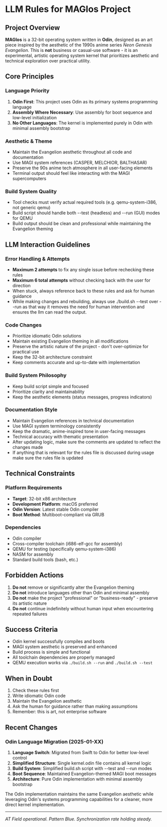 # LLM Rules for MAGIos Project

## Project Overview

**MAGIos** is a 32-bit operating system written in **Odin**, designed as an art piece inspired by the aesthetic of the 1990s anime series _Neon Genesis Evangelion_. This is **not** business or casual-use software - it is an experimental, artistic operating system kernel that prioritizes aesthetic and technical exploration over practical utility.

## Core Principles

### Language Priority

1. **Odin First**: This project uses Odin as its primary systems programming language
2. **Assembly Where Necessary**: Use assembly for boot sequence and low-level initialization
3. **No Other Languages**: The kernel is implemented purely in Odin with minimal assembly bootstrap

### Aesthetic & Theme

- Maintain the Evangelion aesthetic throughout all code and documentation
- Use MAGI system references (CASPER, MELCHIOR, BALTHASAR)
- Preserve the 90s anime tech atmosphere in all user-facing elements
- Terminal output should feel like interacting with the MAGI supercomputers

### Build System Quality

- Tool checks must verify actual required tools (e.g. qemu-system-i386, not generic qemu)
- Build script should handle both --test (headless) and --run (GUI) modes for QEMU
- Build output should be clean and professional while maintaining the Evangelion theming

## LLM Interaction Guidelines

### Error Handling & Attempts

- **Maximum 2 attempts** to fix any single issue before rechecking these rules
- **Maximum 6 total attempts** without checking back with the user for direction
- When stuck, always reference back to these rules and ask for human guidance
- While making changes and rebuilding, always use ./build.sh --test over --run as that way it removes the need for human intervention and ensures the llm can read the output.

### Code Changes

- Prioritize idiomatic Odin solutions
- Maintain existing Evangelion theming in all modifications
- Preserve the artistic nature of the project - don't over-optimize for practical use
- Keep the 32-bit architecture constraint
- Keep comments accurate and up-to-date with implementation

### Build System Philosophy

- Keep build script simple and focused
- Prioritize clarity and maintainability
- Keep the aesthetic elements (status messages, progress indicators)

### Documentation Style

- Maintain Evangelion references in technical documentation
- Use MAGI system terminology consistently
- Keep the dramatic, anime-inspired tone in user-facing messages
- Technical accuracy with thematic presentation
- After updating logic, make sure the comments are updated to reflect the changes made
- If anything that is relevant for the rules file is discussed during usage make sure the rules file is updated

## Technical Constraints

### Platform Requirements

- **Target**: 32-bit x86 architecture
- **Development Platform**: macOS preferred
- **Odin Version**: Latest stable Odin compiler
- **Boot Method**: Multiboot-compliant via GRUB

### Dependencies

- Odin compiler
- Cross-compiler toolchain (i686-elf-gcc for assembly)
- QEMU for testing (specifically qemu-system-i386)
- NASM for assembly
- Standard build tools (bash, etc.)

## Forbidden Actions

1. **Do not** remove or significantly alter the Evangelion theming
2. **Do not** introduce languages other than Odin and minimal assembly
3. **Do not** make the project "professional" or "business-ready" - preserve its artistic nature
4. **Do not** continue indefinitely without human input when encountering repeated failures

## Success Criteria

- Odin kernel successfully compiles and boots
- MAGI system aesthetic is preserved and enhanced
- Build process is simple and functional
- All toolchain dependencies are properly managed
- QEMU execution works via `./build.sh --run` and `./build.sh --test`

## When in Doubt

1. Check these rules first
2. Write idiomatic Odin code
3. Maintain the Evangelion aesthetic
4. Ask the human for guidance rather than making assumptions
5. Remember: this is art, not enterprise software

## Recent Changes

### Odin Language Migration (2025-01-XX)

1. **Language Switch**: Migrated from Swift to Odin for better low-level control
2. **Simplified Structure**: Single kernel.odin file contains all kernel logic
3. **Build System**: Simplified build.sh script with --test and --run modes
4. **Boot Sequence**: Maintained Evangelion-themed MAGI boot messages
5. **Architecture**: Pure Odin implementation with minimal assembly bootstrap

The Odin implementation maintains the same Evangelion aesthetic while leveraging Odin's systems programming capabilities for a cleaner, more direct kernel implementation.

---

_AT Field operational. Pattern Blue. Synchronization rate holding steady._
